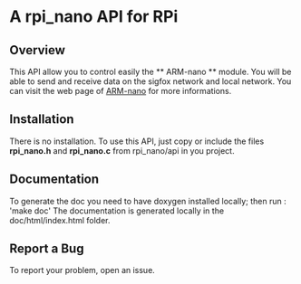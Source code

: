 # A rpi_nano API for RPi

## Overview

This API allow you to control easily the  ** ARM-nano ** module. You will be able to send and receive data on the sigfox network and local network. You can visit the web page of <a href="http://www.atim.com/product/rf-oem-module/arm-modules/new-rf-module-arm-nano">ARM-nano</a> for more informations.

## Installation

There is no installation. To use this API, just copy or include the
files **rpi_nano.h** and **rpi_nano.c** from rpi_nano/api in you project.
	
## Documentation

To generate the doc you need to have doxygen installed locally; then run :
	'make doc'
The documentation is generated  locally in the doc/html/index.html folder.

## Report a Bug

To report your problem, open an issue.

